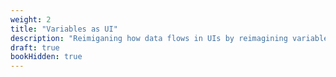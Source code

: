 ```yaml
---
weight: 2
title: "Variables as UI"
description: "Reimiganing how data flows in UIs by reimagining variables."
draft: true
bookHidden: true
---
```


